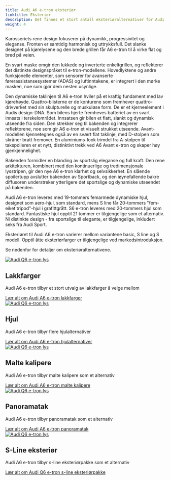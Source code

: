 ```yaml
---
title: Audi A6 e-tron eksteriør
linktitle: Eksteriør
description: Det finnes et stort antall eksteriøralternativer for Audi A6 e-tron. Lakkfarger, karosseriformer, hjul, lakkstiler, forskjellige optikker, farger i grillen, speiltyper og mange flere alternativer gjør det mulig å bestille bilen etter dine preferanser.
weight: 4
---
```

<!-- markdownlint-disable MD033 -->
<!-- markdownlint-disable MD010 -->

Karosseriets rene design fokuserer på dynamikk, progressivitet og eleganse. Fronten er samtidig harmonisk og uttrykksfull. Det slanke designet på kjørelysene og den brede grillen får A6 e-tron til å virke flat og bred på veien.

En svart maske omgir den lukkede og inverterte enkeltgrillen, og reflekterer det distinkte designspråket til e-tron-modellene. Hovedlyktene og andre funksjonelle elementer, som sensorer for avanserte førerassistansesystemer (ADAS) og luftinntakene, er integrert i den mørke masken, noe som gjør dem nesten usynlige.

Den dynamiske taklinjen til A6 e-tron hviler på et kraftig fundament med lav kjørehøyde. Quattro-blisterne er de konturene som fremhever quattro-drivverket med sin skulpturelle og muskuløse form. De er et kjerneelement i Audis design-DNA. Som bilens hjerte fremheves batteriet av en svart innsats i terskelområdet. Innsatsen gir bilen et flatt, slankt og dynamisk utseende fra siden. Den strekker seg til bakenden og integrerer reflektorene, noe som gir A6 e-tron et visuelt strukket utseende. Avant-modellen kjennetegnes også av en svært flat taklinje, med D-stolpen som skråner bratt fremover. En aluminiums-look trimdel fra A-stolpen til takspoileren er et nytt, distinktivt trekk ved A6 Avant e-tron og skaper høy gjenkjennelighet.

Bakenden formidler en blanding av sportslig eleganse og full kraft. Den rene arkitekturen, kombinert med den kontinuerlige og tredimensjonale lysstripen, gir den nye A6 e-tron klarhet og selvsikkerhet. En slående spoilertupp avslutter bakenden av Sportback, og den iøynefallende bakre diffusoren understreker ytterligere det sportslige og dynamiske utseendet på bakenden.

Audi A6 e-tron leveres med 19-tommers femarmede dynamiske hjul, designet som aero-hjul, som standard, mens S line får 20-tommers "fem-eiket tripod"-hjul i grafittgrått. S6 e-tron leveres med 20-tommers hjul som standard. Fantastiske hjul opptil 21 tommer er tilgjengelige som et alternativ. Ni distinkte design - fra sportslige til elegante, er tilgjengelige, inkludert seks fra Audi Sport.

Eksteriøret til Audi A6 e-tron varierer mellom variantene basic, S line og S modell. Opptil åtte eksteriørfarger er tilgjengelige ved markedsintroduksjon.

Se nedenfor for detaljer om eksteriøralternativene.

<div class="container p-3 mb-4 bg-body-tertiary rounded border">
    <a href="paint/"><img src="https://media.electrichasgoneaudi.net/multimedia/models/a6-e-tron/exterior/paint/plasmablue_1_st.jpg" class="img-fluid mb-2" alt="Audi Q6 e-tron lys" ></a>
    <h2>Lakkfarger</h2>
    <p>
        Audi A6 e-tron tilbyr et stort utvalg av lakkfarger å velge mellom
    </p>
    <a href="paint/" class="btn btn-outline-primary" role="button">Lær alt om Audi A6 e-tron lakkfarger</a>
</div>
<div class="container p-3 mb-4 bg-body-tertiary rounded border">
    <a href="wheels/"><img src="https://media.electrichasgoneaudi.net/multimedia/models/a6-e-tron/exterior/wheels/wheels_1_st.jpg" class="img-fluid mb-2" alt="Audi Q6 e-tron lys" ></a>
    <h2>Hjul</h2>
    <p>
        Audi A6 e-tron tilbyr flere hjulalternativer
    </p>
    <a href="wheels/" class="btn btn-outline-primary" role="button">Lær alt om Audi A6 e-tron hjulalternativer</a>
</div>
<div class="container p-3 mb-4 bg-body-tertiary rounded border">
    <a href="paintedcalibers/"><img src="https://media.electrichasgoneaudi.net/multimedia/models/a6-e-tron/exterior/paintedcalibers/calibers_1_st.jpg" class="img-fluid mb-2" alt="Audi Q6 e-tron lys" ></a>
    <h2>Malte kalipere</h2>
    <p>
        Audi A6 e-tron tilbyr malte kalipere som et alternativ
    </p>
    <a href="paintedcalibers/" class="btn btn-outline-primary" role="button">Lær alt om Audi A6 e-tron malte kalipere</a>
</div>
<div class="container p-3 mb-4 bg-body-tertiary rounded border">
    <a href="panoramicroof/"><img src="https://media.electrichasgoneaudi.net/multimedia/models/a6-e-tron/exterior/panoramicroof/roof_1_st.jpg" class="img-fluid mb-2" alt="Audi Q6 e-tron lys" ></a>
    <h2>Panoramatak</h2>
    <p>
        Audi A6 e-tron tilbyr panoramatak som et alternativ
    </p>
    <a href="panoramicroof/" class="btn btn-outline-primary" role="button">Lær alt om Audi A6 e-tron panoramatak</a>
</div>
<div class="container p-3 mb-4 bg-body-tertiary rounded border">
    <a href="s-line/"><img src="https://media.electrichasgoneaudi.net/multimedia/models/a6-e-tron/exterior/s-line/sline_1_st.jpg" class="img-fluid mb-2" alt="Audi Q6 e-tron lys" ></a>
    <h2>S-Line eksteriør</h2>
    <p>
        Audi A6 e-tron tilbyr s-line eksteriørpakke som et alternativ
    </p>
    <a href="s-line/" class="btn btn-outline-primary" role="button">Lær alt om Audi Q6 e-tron s-line eksteriørpakke</a>
</div>